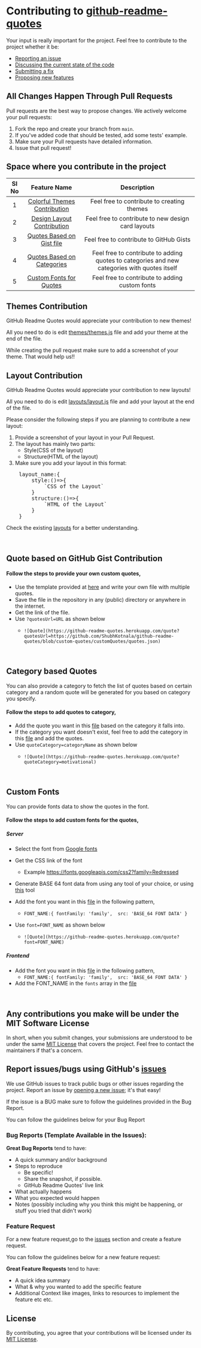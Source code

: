 # Contributing to [github-readme-quotes](https://github.com/shravan20/github-readme-quotes)

Your input is really important for the project. Feel free to contribute to the project whether it be:

- [Reporting an issue](https://github.com/shravan20/github-readme-quotes/issues/new/choose)
- [Discussing the current state of the code](https://github.com/shravan20/github-readme-quotes/issues/new/choose)
- [Submitting a fix](https://github.com/shravan20/github-readme-quotes/issues/new/choose)
- [Proposing new features](https://github.com/shravan20/github-readme-quotes/issues/new/choose)

## All Changes Happen Through Pull Requests

Pull requests are the best way to propose changes. We actively welcome your pull requests:

1. Fork the repo and create your branch from `main`.
2. If you've added code that should be tested, add some tests' example.
3. Make sure your Pull requests have detailed information.
4. Issue that pull request!

## Space where you contribute in the project

| Sl No  | Feature Name  | Description  |
|:-:|:-:|:-:|
| 1 | [Colorful Themes Contribution](#themes-contribution) | Feel free to contribute to creating themes |
| 2 | [Design Layout Contribution](#layout-contribution) | Feel free to contribute to new design card layouts |
| 3 | [Quotes Based on Gist file](#quote-based-on-github-gist-contribution) | Feel free to contribute to GitHub Gists |
| 4 | [Quotes Based on Categories](#category-based-quotes) | Feel free to contribute to adding quotes to categories and new categories with quotes itself |
| 5 | [Custom Fonts for Quotes](#custom-fonts) | Feel free to contribute to adding custom fonts |


## Themes Contribution

GitHub Readme Quotes would appreciate your contribution to new themes!

All you need to do is edit [themes/themes.js](util/themes/themes.js) file and add your theme at the end of the file.

While creating the pull request make sure to add a screenshot of your theme. That would help us!!

## Layout Contribution

GitHub Readme Quotes would appreciate your contribution to new layouts!

All you need to do is edit [layouts/layout.js](./src/layouts/layout.js) file and add your layout at the end of the file.

Please consider the following steps if you are planning to contribute a new layout:

1. Provide a screenshot of your layout in your Pull Request.
2. The layout has mainly two parts: 
    - Style(CSS of the layout)
    - Structure(HTML of the layout)
3. Make sure you add your layout in this format:
<pre>
    layout_name:{
        style:()=>{
            `CSS of the Layout`
        }
        structure:()=>{
            `HTML of the Layout`
        }
    }
</pre>

Check the existing [layouts](./src/layouts/layout.js) for a better understanding.

<br>

## Quote based on GitHub Gist Contribution
#### Follow the steps to provide your own custom quotes,
- Use the template provided at [here](./customQuotes/quotes.json) and write your own file with multiple quotes.
- Save the file in the repository in any (public) directory or anywhere in the internet.
- Get the link of the file. 
- Use `?quotesUrl=URL` as shown below
  - ```
    ![Quote](https://github-readme-quotes.herokuapp.com/quote?quotesUrl=https://github.com/ShubhKotnala/github-readme-quotes/blob/custom-quotes/customQuotes/quotes.json)
    ```

<br>


## Category based Quotes
You can also provide a category to fetch the list of quotes based on certain category and a random quote will be generated for you based on category you specify.

#### Follow the steps to add quotes to category,
- Add the quote you want in this [file](./customQuotes/category.json) based on the category it falls into.
- If the category you want doesn't exist, feel free to add the category in this [file](./customQuotes/category.json) and add the quotes.
- Use `quoteCategory=categoryName` as shown below
  - ```
    ![Quote](https://github-readme-quotes.herokuapp.com/quote?quoteCategory=motivational)
    ```

<br>


## Custom Fonts
You can provide fonts data to show the quotes in the font. 

#### Follow the steps to add custom fonts for the quotes,
##### Server
- Select the font from [Google fonts](https://fonts.google.com)
- Get the CSS link of the font
  - Example https://fonts.googleapis.com/css2?family=Redressed
- Generate BASE 64 font data from using any tool of your choice, or using [this](https://amio.github.io/embedded-google-fonts/) tool
-  Add the font you want in this [file](./src/fonts/fonts.js) in the following pattern, 
   - `FONT_NAME:{
    fontFamily: 'family', 
    src: 'BASE_64 FONT DATA'
  }`
  
- Use `font=FONT_NAME` as shown below
  - ```
    ![Quote](https://github-readme-quotes.herokuapp.com/quote?font=FONT_NAME)
    ```
##### Frontend

-  Add the font you want in this [file](./frontend/src/util/fonts/index.js) in the following pattern, 
   - `FONT_NAME:{
    fontFamily: 'family', 
    src: 'BASE_64 FONT DATA'
  }`
- Add the FONT_NAME in the `fonts` array in the [file](./frontend/src/config/cardTemplate/index.js)

<br>


## Any contributions you make will be under the MIT Software License

In short, when you submit changes, your submissions are understood to be under the same [MIT License](http://choosealicense.com/licenses/mit/) that covers the project. Feel free to contact the maintainers if that's a concern.

## Report issues/bugs using GitHub's [issues](https://github.com/shravan20/github-readme-quotes/issues)

We use GitHub issues to track public bugs or other issues regarding the project. Report an issue by [opening a new issue](https://github.com/shravan20/github-readme-quotes/issues/new/choose); it's that easy!

If the issue is a BUG make sure to follow the guidelines provided in the Bug Report.

You can follow the guidelines below for your Bug Report

### Bug Reports (Template Available in the Issues): 

**Great Bug Reports** tend to have:

- A quick summary and/or background
- Steps to reproduce
  - Be specific!
  - Share the snapshot, if possible.
  - GitHub Readme Quotes' live link
- What actually happens
- What you expected would happen
- Notes (possibly including why you think this might be happening, or stuff you tried that didn't work)

### Feature Request

For a new feature request,go to the [issues](https://github.com/shravan20/github-readme-quotes/issues) section and create a feature request.
<br>

You can follow the guidelines below for a new feature request:

**Great Feature Requests** tend to have:

- A quick idea summary
- What & why you wanted to add the specific feature
- Additional Context like images, links to resources to implement the feature etc etc.


## License

By contributing, you agree that your contributions will be licensed under its [MIT License](./LICENSE).
